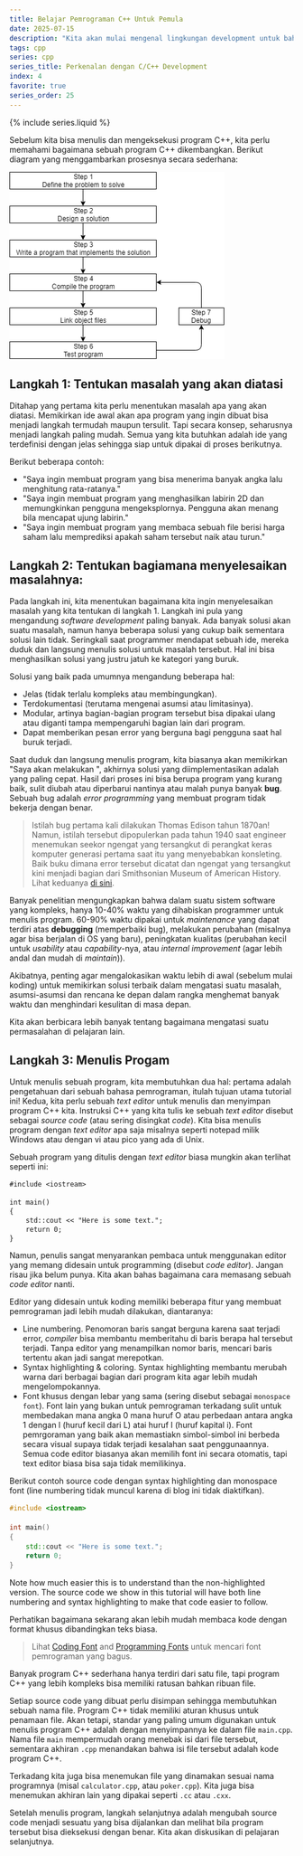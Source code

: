 ```yaml
---
title: Belajar Pemrograman C++ Untuk Pemula
date: 2025-07-15
description: "Kita akan mulai mengenal lingkungan development untuk bahasa pemrograman C++."
tags: cpp
series: cpp
series_title: Perkenalan dengan C/C++ Development
index: 4
favorite: true
series_order: 25
---
```


{% include series.liquid %}

Sebelum kita bisa menulis dan mengeksekusi program C++, kita perlu memahami bagaimana sebuah program C++ dikembangkan. Berikut diagram yang menggambarkan prosesnya secara sederhana:

![](/assets/images/cpp/Development-min.png)

## Langkah 1: Tentukan masalah yang akan diatasi

Ditahap yang pertama kita perlu menentukan masalah apa yang akan diatasi. Memikirkan ide awal akan apa program yang ingin dibuat bisa menjadi langkah termudah maupun tersulit. Tapi secara konsep, seharusnya menjadi langkah paling mudah. Semua yang kita butuhkan adalah ide yang terdefinisi dengan jelas sehingga siap untuk dipakai di proses berikutnya. 

Berikut beberapa contoh:

- "Saya ingin membuat program yang bisa menerima banyak angka lalu menghitung rata-ratanya."
- "Saya ingin membuat program yang menghasilkan labirin 2D dan memungkinkan pengguna mengeksplornya. Pengguna akan menang bila mencapat ujung labirin."
- "Saya ingin membuat program yang membaca sebuah file berisi harga saham lalu memprediksi apakah saham tersebut naik atau turun."


## Langkah 2: Tentukan bagiamana menyelesaikan masalahnya:

Pada langkah ini, kita menentukan bagaimana kita ingin menyelesaikan masalah yang kita tentukan di langkah 1.  Langkah ini pula yang mengandung *software development* paling banyak. Ada banyak solusi akan suatu masalah, namun hanya beberapa solusi yang cukup baik sementara solusi lain tidak. Seringkali saat programmer mendapat sebuah ide, mereka duduk dan langsung menulis solusi untuk masalah tersebut. Hal ini bisa menghasilkan solusi yang justru jatuh ke kategori yang buruk. 


Solusi yang baik pada umumnya mengandung beberapa hal:

- Jelas (tidak terlalu kompleks atau membingungkan).
- Terdokumentasi (terutama mengenai asumsi atau limitasinya).
- Modular, artinya bagian-bagian program tersebut bisa dipakai ulang atau diganti tampa mempengaruhi bagian lain dari program. 
- Dapat memberikan pesan error yang berguna bagi pengguna saat hal buruk terjadi. 

Saat duduk dan langsung menulis program, kita biasanya akan memikirkan "Saya akan melakukan <sesuatu>", akhirnya solusi yang diimplementasikan adalah yang paling cepat. Hasil dari proses ini bisa berupa program yang kurang baik, sulit diubah atau diperbarui nantinya atau malah punya banyak **bug**. Sebuah bug adalah *error programming* yang membuat program tidak bekerja dengan benar. 


> Istilah bug pertama kali dilakukan Thomas Edison tahun 1870an! Namun, istilah tersebut dipopulerkan pada tahun 1940 saat engineer menemukan seekor ngengat yang tersangkut di perangkat keras komputer generasi pertama saat itu yang menyebabkan konsleting. Baik buku dimana error tersebut dicatat dan ngengat yang tersangkut kini menjadi bagian dari Smithsonian Museum of American History. Lihat keduanya [di sini](https://americanhistory.si.edu/collections/nmah_334663).

Banyak penelitian mengungkapkan bahwa dalam suatu sistem software yang kompleks, hanya 10-40% waktu yang dihabiskan programmer untuk menulis program. 60-90% waktu dipakai untuk *maintenance* yang dapat terdiri atas **debugging** (memperbaiki bug), melakukan perubahan (misalnya agar bisa berjalan di OS yang baru), peningkatan kualitas (perubahan kecil untuk *usability* atau *capability*-nya, atau *internal improvement* (agar lebih andal dan mudah di *maintain*)).

Akibatnya, penting agar mengalokasikan waktu lebih di awal (sebelum mulai koding) untuk memikirkan solusi terbaik dalam mengatasi suatu masalah, asumsi-asumsi dan rencana ke depan dalam rangka menghemat banyak waktu dan menghindari kesulitan di masa depan. 

Kita akan berbicara lebih banyak tentang bagaimana mengatasi suatu permasalahan di pelajaran lain. 

## Langkah 3: Menulis Progam

Untuk menulis sebuah program, kita membutuhkan dua hal: pertama adalah pengetahuan dari sebuah bahasa pemrograman, itulah tujuan utama tutorial ini! Kedua, kita perlu sebuah *text editor* untuk menulis dan menyimpan program C++ kita. Instruksi C++ yang kita tulis ke sebuah *text editor* disebut sebagai *source code* (atau sering disingkat *code*). Kita bisa menulis program dengan *text editor* apa saja misalnya seperti notepad milik Windows atau dengan vi atau pico yang ada di Unix. 

Sebuah program yang ditulis dengan *text editor* biasa mungkin akan terlihat seperti ini:


```
#include <iostream>

int main()
{
    std::cout << "Here is some text.";
    return 0;
}
```

Namun, penulis sangat menyarankan pembaca untuk menggunakan editor yang memang didesain untuk programming (disebut *code editor*). Jangan risau jika belum punya. Kita akan bahas bagaimana cara memasang sebuah *code editor* nanti. 

Editor yang didesain untuk koding memiliki beberapa fitur yang membuat pemrograman jadi lebih mudah dilakukan, diantaranya:

- Line numbering. Penomoran baris sangat berguna karena saat terjadi error, *compiler* bisa membantu memberitahu di baris berapa hal tersebut terjadi. Tanpa editor yang menampilkan nomor baris, mencari baris tertentu akan jadi sangat merepotkan. 
- Syntax highlighting & coloring. Syntax highlighting membantu merubah warna dari berbagai bagian dari program kita agar lebih mudah mengelompokannya. 
- Font khusus dengan lebar yang sama (sering disebut sebagai `monospace font`). Font lain yang bukan untuk pemrograman terkadang sulit untuk membedakan mana angka 0 mana huruf O atau perbedaan antara angka 1 dengan l (huruf kecil dari L) atai huruf I (huruf kapital i). Font pemrgoraman yang baik akan memastiakn simbol-simbol ini berbeda secara visual supaya tidak terjadi kesalahan saat penggunaannya. Semua code editor biasanya akan memilih font ini secara otomatis, tapi text editor biasa bisa saja tidak memilikinya. 


Berikut contoh source code dengan syntax highlighting dan monospace font (line numbering tidak muncul karena di blog ini tidak diaktifkan). 


```cpp
#include <iostream>

int main()
{
    std::cout << "Here is some text.";
    return 0;
}
```

Note how much easier this is to understand than the non-highlighted version. The source code we show in this tutorial will have both line numbering and syntax highlighting to make that code easier to follow.

Perhatikan bagaimana sekarang akan lebih mudah membaca kode dengan format khusus dibandingkan teks biasa. 

> Lihat [Coding Font](https://www.codingfont.com/) and [Programming Fonts](https://www.programmingfonts.org/) untuk mencari font pemrograman yang bagus.

Banyak program C++ sederhana hanya terdiri dari satu file, tapi program C++ yang lebih kompleks bisa memiliki ratusan bahkan ribuan file.

Setiap source code yang dibuat perlu disimpan sehingga membutuhkan sebuah nama file. Program C++ tidak memiliki aturan khusus untuk penamaan file. Akan tetapi, standar yang paling umum digunakan untuk menulis program C++ adalah dengan menyimpannya ke dalam file `main.cpp`. Nama file `main` mempermudah orang menebak isi dari file tersebut, sementara akhiran `.cpp` menandakan bahwa isi file tersebut adalah kode program C++. 

Terkadang kita juga bisa menemukan file yang dinamakan sesuai nama programnya (misal `calculator.cpp`, atau `poker.cpp`). Kita juga bisa menemukan akhiran lain yang dipakai seperti `.cc` atau `.cxx`.

Setelah menulis program, langkah selanjutnya adalah mengubah source code menjadi sesuatu yang bisa dijalankan dan melihat bila program tersebut bisa dieksekusi dengan benar. Kita akan diskusikan di pelajaran selanjutnya. 

